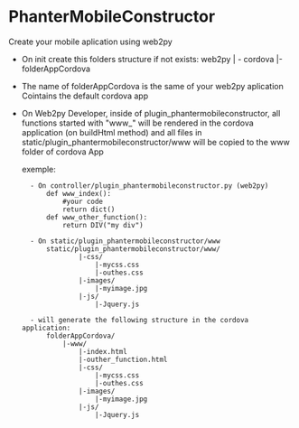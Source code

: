 # PhanterMobileConstructor
Create your mobile aplication using web2py

  - On init create this folders structure if not exists:
     web2py
      | - cordova
              |-folderAppCordova

  - The name of folderAppCordova is the same of your web2py aplication
      Cointains the default cordova app

  - On Web2py Developer, inside of plugin_phantermobileconstructor, 
      all functions started with "www_" will be rendered in the cordova application (on buildHtml method)
      and all files in static/plugin_phantermobileconstructor/www will be copied to the www folder of cordova App

      exemple:
      
          - On controller/plugin_phantermobileconstructor.py (web2py)
              def www_index():
                  #your code
                  return dict()
              def www_other_function():
                  return DIV("my div")
                  
          - On static/plugin_phantermobileconstructor/www
              static/plugin_phantermobileconstructor/www/
                      |-css/
                          |-mycss.css
                          |-outhes.css
                      |-images/
                          |-myimage.jpg
                      |-js/
                          |-Jquery.js
                          
          - will generate the following structure in the cordova application:
              folderAppCordova/
                  |-www/
                      |-index.html
                      |-outher_function.html
                      |-css/
                          |-mycss.css
                          |-outhes.css
                      |-images/
                          |-myimage.jpg
                      |-js/
                          |-Jquery.js
